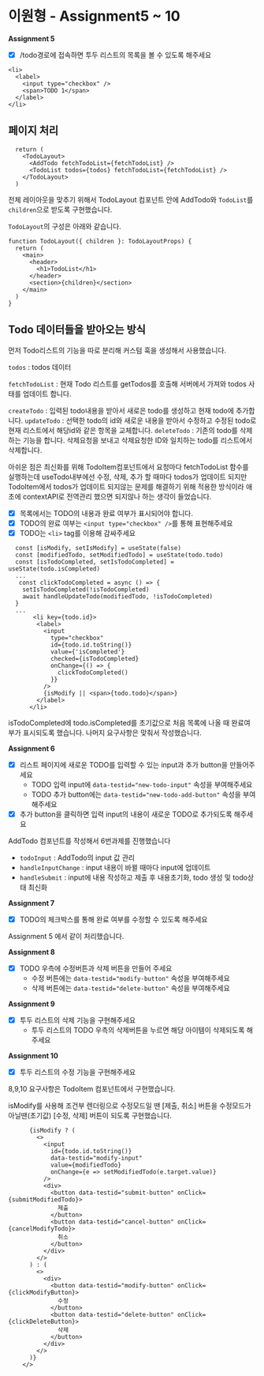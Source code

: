 # 이원형 - Assignment5 ~ 10

**Assignment 5**

- [x] /todo경로에 접속하면 투두 리스트의 목록을 볼 수 있도록 해주세요

```
<li>
  <label>
    <input type="checkbox" />
    <span>TODO 1</span>
  </label>
</li>
```

## 페이지 처리

```
  return (
    <TodoLayout>
      <AddTodo fetchTodoList={fetchTodoList} />
      <TodoList todos={todos} fetchTodoList={fetchTodoList} />
    </TodoLayout>
  )
```

전체 레이아웃을 맞추기 위해서 TodoLayout 컴포넌트 안에 AddTodo와 `TodoList`를 `children`으로 받도록 구현했습니다.

`TodoLayout`의 구성은 아래와 같습니다.

```
function TodoLayout({ children }: TodoLayoutProps) {
  return (
    <main>
      <header>
        <h1>TodoList</h1>
      </header>
      <section>{children}</section>
    </main>
  )
}
```

## Todo 데이터들을 받아오는 방식

먼저 Todo리스트의 기능을 따로 분리해 커스텀 훅을 생성해서 사용했습니다.

`todos` : todos 데이터

`fetchTodoList` : 현재 Todo 리스트를 getTodos를 호출해 서버에서 가져와 todos 사태를 업데이트 합니다.

`createTodo` : 입력된 todo내용을 받아서 새로은 todo를 생성하고 현재 todo에 추가합니다.
`updateTodo` : 선택한 todo의 id와 새로운 내용을 받아서 수정하고 수정된 todo로 현재 리스트에서 해당id와 같은 항목을 교체합니다.
`deleteTodo` : 기존의 todo를 삭제하는 기능을 합니다. 삭제요청을 보내고 삭제요청한 ID와 일치하는 todo를 리스트에서 삭제합니다.

아쉬운 점은 최신화를 위해 TodoItem컴포넌트에서 요청마다 fetchTodoList 함수를 실행하는데 useTodo내부에선 수정, 삭제, 추가 할 때마다 todos가 업데이트 되지만 TodoItem에서 todos가 업데이트 되지않는 문제를 해결하기 위해 적용한 방식이라 애초에 contextAPI로 전역관리 했으면 되지않나 하는 생각이 들었습니다.

- [x] 목록에서는 TODO의 내용과 완료 여부가 표시되어야 합니다.
- [x] TODO의 완료 여부는 `<input type="checkbox" />`를 통해 표현해주세요
- [x] TODO는 `<li>` tag를 이용해 감싸주세요

```
  const [isModify, setIsModify] = useState(false)
  const [modifiedTodo, setModifiedTodo] = useState(todo.todo)
  const [isTodoCompleted, setIsTodoCompleted] = useState(todo.isCompleted)
  ...
   const clickTodoCompleted = async () => {
    setIsTodoCompleted(!isTodoCompleted)
    await handleUpdateTodo(modifiedTodo, !isTodoCompleted)
  }
  ...
       <li key={todo.id}>
        <label>
          <input
            type="checkbox"
            id={todo.id.toString()}
            value={'isCompleted'}
            checked={isTodoCompleted}
            onChange={() => {
              clickTodoCompleted()
            }}
          />
          {isModify || <span>{todo.todo}</span>}
        </label>
      </li>
```

isTodoCompleted에 todo.isCompleted를 초기값으로 처음 목록에 나올 때 완료여부가 표시되도록 했습니다. 나머지 요구사항은 맞춰서 작성했습니다.

**Assignment 6**

- [x] 리스트 페이지에 새로운 TODO를 입력할 수 있는 input과 추가 button을 만들어주세요
  - TODO 입력 input에 `data-testid="new-todo-input"` 속성을 부여해주세요
  - TODO 추가 button에는 `data-testid="new-todo-add-button"` 속성을 부여해주세요
- [x] 추가 button을 클릭하면 입력 input의 내용이 새로운 TODO로 추가되도록 해주세요

AddTodo 컴포넌트를 작성해서 6번과제를 진행했습니다

- `todoInput` : AddTodo의 input 값 관리
- `handleInputChange` : input 내용이 바뀔 때마다 input에 업데이트
- `handleSubmit` : input에 내용 작성하고 제출 후 내용초기화, todo 생성 및 todo상태 최신화

**Assignment 7**

- [x] TODO의 체크박스를 통해 완료 여부를 수정할 수 있도록 해주세요

Assignment 5 에서 같이 처리했습니다.

**Assignment 8**

- [x] TODO 우측에 수정버튼과 삭제 버튼을 만들어 주세요
  - 수정 버튼에는 `data-testid="modify-button"` 속성을 부여해주세요
  - 삭제 버튼에는 `data-testid="delete-button"` 속성을 부여해주세요

**Assignment 9**

- [x] 투두 리스트의 삭제 기능을 구현해주세요
  - 투두 리스트의 TODO 우측의 삭제버튼을 누르면 해당 아이템이 삭제되도록 해주세요

**Assignment 10**

- [x] 투두 리스트의 수정 기능을 구현해주세요

8,9,10 요구사항은 TodoItem 컴포넌트에서 구현했습니다.

isModify를 사용해 조건부 렌더링으로 수정모드일 땐 [제출, 취소] 버튼을 수정모드가 아닐땐(초기값) [수정, 삭제] 버튼이 되도록 구현했습니다.

```
      {isModify ? (
        <>
          <input
            id={todo.id.toString()}
            data-testid="modify-input"
            value={modifiedTodo}
            onChange={e => setModifiedTodo(e.target.value)}
          />
          <div>
            <button data-testid="submit-button" onClick={submitModifiedTodo}>
              제출
            </button>
            <button data-testid="cancel-button" onClick={cancelModifyTodo}>
              취소
            </button>
          </div>
        </>
      ) : (
        <>
          <div>
            <button data-testid="modify-button" onClick={clickModifyButton}>
              수정
            </button>
            <button data-testid="delete-button" onClick={clickDeleteButton}>
              삭제
            </button>
          </div>
        </>
      )}
    </>
```
